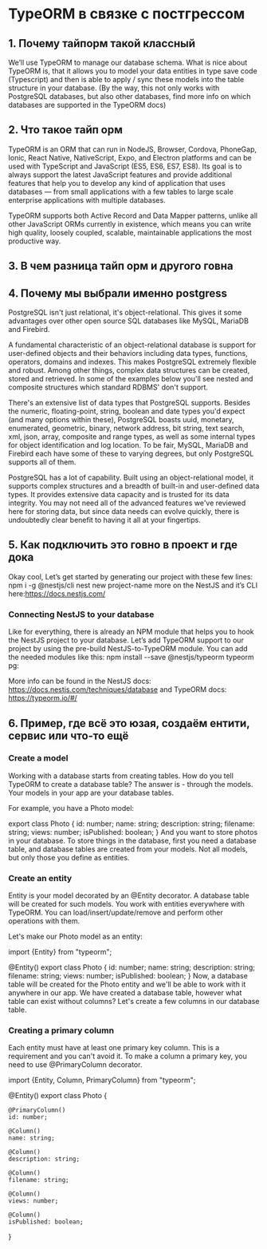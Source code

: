 # TypeORM в связке с постгрессом
## 1. Почему тайпорм такой классный
We’ll use TypeORM to manage our database schema. What is nice about TypeORM is, that it allows you to model your data entities in type save code (Typescript) and then is able to apply / sync these models into the table structure in your database. (By the way, this not only works with PostgreSQL databases, but also other databases, find more info on which databases are supported in the TypeORM docs)

## 2. Что такое тайп орм
TypeORM is an ORM that can run in NodeJS, Browser, Cordova, PhoneGap, Ionic, React Native, NativeScript, Expo, and Electron platforms and can be used with TypeScript and JavaScript (ES5, ES6, ES7, ES8). Its goal is to always support the latest JavaScript features and provide additional features that help you to develop any kind of application that uses databases — from small applications with a few tables to large scale enterprise applications with multiple databases.

TypeORM supports both Active Record and Data Mapper patterns, unlike all other JavaScript ORMs currently in existence, which means you can write high quality, loosely coupled, scalable, maintainable applications the most productive way.
## 3. В чем разница тайп орм и другого говна

## 4. Почему мы выбрали именно postgress
PostgreSQL isn't just relational, it's object-relational. This gives it some advantages over other open source SQL databases like MySQL, MariaDB and Firebird.

A fundamental characteristic of an object-relational database is support for user-defined objects and their behaviors including data types, functions, operators, domains and indexes. This makes PostgreSQL extremely flexible and robust. Among other things, complex data structures can be created, stored and retrieved. In some of the examples below you'll see nested and composite structures which standard RDBMS' don't support.

There's an extensive list of data types that PostgreSQL supports. Besides the numeric, floating-point, string, boolean and date types you'd expect (and many options within these), PostgreSQL boasts uuid, monetary, enumerated, geometric, binary, network address, bit string, text search, xml, json, array, composite and range types, as well as some internal types for object identification and log location. To be fair, MySQL, MariaDB and Firebird each have some of these to varying degrees, but only PostgreSQL supports all of them.

PostgreSQL has a lot of capability. Built using an object-relational model, it supports complex structures and a breadth of built-in and user-defined data types. It provides extensive data capacity and is trusted for its data integrity. You may not need all of the advanced features we've reviewed here for storing data, but since data needs can evolve quickly, there is undoubtedly clear benefit to having it all at your fingertips.


## 5. Как подключить это говно в проект и где дока
Okay cool, Let’s get started by generating our project with these few lines:
npm i -g @nestjs/cli
nest new project-name
more on the NestJS and it’s CLI here:https://docs.nestjs.com/

### Connecting NestJS to your database
Like for everything, there is already an NPM module that helps you to hook the NestJS project to your database. Let’s add TypeORM support to our project by using the pre-build NestJS-to-TypeORM module.
You can add the needed modules like this:
npm install --save @nestjs/typeorm typeorm pg: 

More info can be found in the NestJS docs: https://docs.nestjs.com/techniques/database
and TypeORM docs: https://typeorm.io/#/


## 6. Пример, где всё это юзая, создаём ентити, сервис или что-то ещё

### Create a model
Working with a database starts from creating tables. How do you tell TypeORM to create a database table? The answer is - through the models. Your models in your app are your database tables.

For example, you have a Photo model:

export class Photo {
    id: number;
    name: string;
    description: string;
    filename: string;
    views: number;
    isPublished: boolean;
}
And you want to store photos in your database. To store things in the database, first you need a database table, and database tables are created from your models. Not all models, but only those you define as entities.

### Create an entity

Entity is your model decorated by an @Entity decorator. A database table will be created for such models. You work with entities everywhere with TypeORM. You can load/insert/update/remove and perform other operations with them.

Let's make our Photo model as an entity:

import {Entity} from "typeorm";

@Entity()
export class Photo {
    id: number;
    name: string;
    description: string;
    filename: string;
    views: number;
    isPublished: boolean;
}
Now, a database table will be created for the Photo entity and we'll be able to work with it anywhere in our app. We have created a database table, however what table can exist without columns? Let's create a few columns in our database table.

### Creating a primary column

Each entity must have at least one primary key column. This is a requirement and you can't avoid it. To make a column a primary key, you need to use @PrimaryColumn decorator.

import {Entity, Column, PrimaryColumn} from "typeorm";

@Entity()
export class Photo {

    @PrimaryColumn()
    id: number;

    @Column()
    name: string;

    @Column()
    description: string;

    @Column()
    filename: string;

    @Column()
    views: number;

    @Column()
    isPublished: boolean;
}